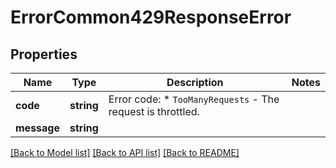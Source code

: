 # ErrorCommon429ResponseError

## Properties
Name | Type | Description | Notes
------------ | ------------- | ------------- | -------------
**code** | **string** | Error code: * `TooManyRequests` - The request is throttled. | 
**message** | **string** |  | 

[[Back to Model list]](../../README.md#documentation-for-models) [[Back to API list]](../../README.md#documentation-for-api-endpoints) [[Back to README]](../../README.md)

